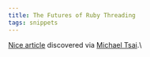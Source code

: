 ```yaml
---
title: The Futures of Ruby Threading
tags: snippets
---
```


[Nice article](http://www.infoq.com/news/2007/05/ruby-threading-futures 'Ruby threading') discovered via [Michael Tsai](http://mjtsai.com/blog/2007/09/10/mr-rossum-tear-down-that-gil/).\
